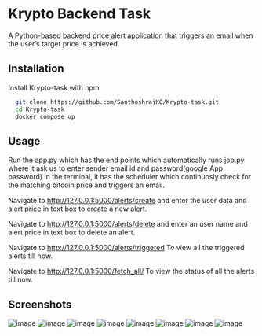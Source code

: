 
# Krypto Backend Task

A Python-based backend price alert application that triggers an email when the user’s target price is achieved.






## Installation

Install Krypto-task with npm

```bash
  git clone https://github.com/SanthoshrajKG/Krypto-task.git
  cd Krypto-task
  docker compose up
```

    
## Usage

Run the app.py which has the end points which automatically runs job.py where it ask us to enter sender email id and password(google App password) in the terminal, it has the scheduler which continuosly check for the matching bitcoin price and triggers an email.

Navigate to http://127.0.0.1:5000/alerts/create and enter the user data and alert price in text box to create a new alert.

Navigate to http://127.0.0.1:5000/alerts/delete and enter an user name and alert price in text box to delete an alert.

Navigate to http://127.0.0.1:5000/alerts/triggered To view all the triggered alerts till now.

Navigate to http://127.0.0.1:5000/fetch_all/ To view the status of all the alerts till now.

## Screenshots
![image](https://user-images.githubusercontent.com/87854476/184536958-ea5eec13-aa9c-46d4-91fb-5be752a6727c.png)
![image](https://user-images.githubusercontent.com/87854476/184536966-f66fcf25-c9b8-4c43-847a-680a102af316.png)
![image](https://user-images.githubusercontent.com/87854476/184536998-691876d7-4973-4422-8e14-da57a4eae738.png)
![image](https://user-images.githubusercontent.com/87854476/184537052-d4022dc7-d1a8-487e-ab92-2e8ba1fbe1fb.png)
![image](https://user-images.githubusercontent.com/87854476/184537059-61a83d33-0232-497d-8015-8092f5dc793d.png)
![image](https://user-images.githubusercontent.com/87854476/184537097-f86215f2-da3f-498c-8f6d-9c3d5fa282d8.png)
![image](https://user-images.githubusercontent.com/87854476/184537117-89152322-22b7-42d3-b7c9-d4f5be0e7deb.png)
![image](https://user-images.githubusercontent.com/87854476/184537177-a9753044-f27c-4121-a21e-0faef4697afc.png)






